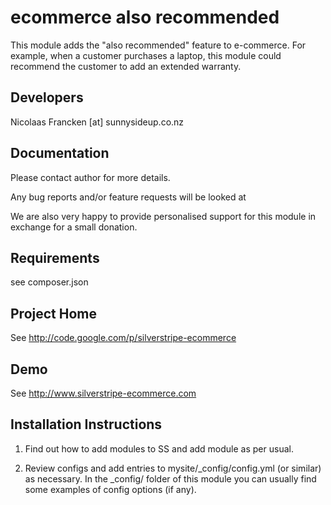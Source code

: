 
ecommerce also recommended
================================================================================

This module adds the "also recommended" feature
to e-commerce.  For example, when a customer
purchases a laptop, this module could recommend the
customer to add an extended warranty.


Developers
-----------------------------------------------
Nicolaas Francken [at] sunnysideup.co.nz


Documentation
-----------------------------------------------
Please contact author for more details.

Any bug reports and/or feature requests will be
looked at

We are also very happy to provide personalised support
for this module in exchange for a small donation.


Requirements
-----------------------------------------------
see composer.json


Project Home
-----------------------------------------------
See http://code.google.com/p/silverstripe-ecommerce

Demo
-----------------------------------------------
See http://www.silverstripe-ecommerce.com


Installation Instructions
-----------------------------------------------

1. Find out how to add modules to SS and add module as per usual.

2. Review configs and add entries to mysite/_config/config.yml
(or similar) as necessary.
In the _config/ folder of this module
you can usually find some examples of config options (if any).


